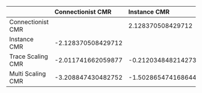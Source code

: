 |                   | Connectionist CMR   | Instance CMR         | Trace Scaling CMR   | Multi Scaling CMR   |
|:------------------|:--------------------|:---------------------|:--------------------|:--------------------|
| Connectionist CMR |                     | 2.128370508429712    | 2.011741662059877   | 3.208847430482752   |
| Instance CMR      | -2.128370508429712  |                      | 0.21203484821427399 | 1.502865474168644   |
| Trace Scaling CMR | -2.011741662059877  | -0.21203484821427399 |                     | 1.3455408525511259  |
| Multi Scaling CMR | -3.208847430482752  | -1.502865474168644   | -1.3455408525511259 |                     |